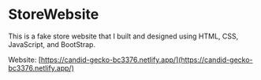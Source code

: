 # StoreWebsite
This is a fake store website that I built and designed using HTML, CSS, JavaScript, and BootStrap.

Website: [https://candid-gecko-bc3376.netlify.app/](https://candid-gecko-bc3376.netlify.app/)
